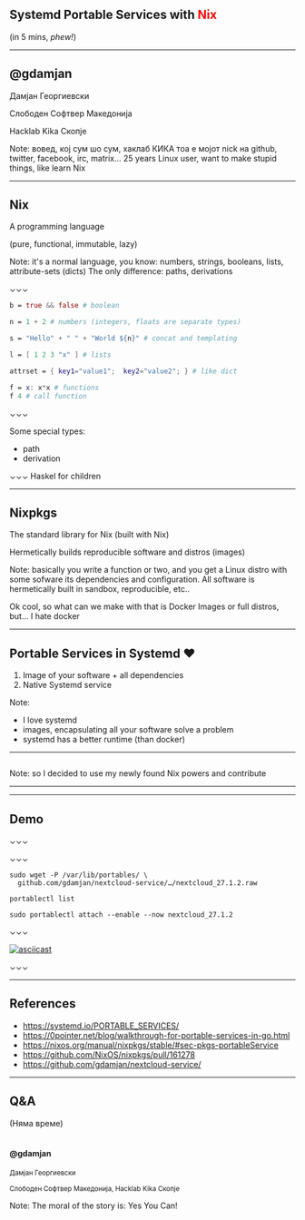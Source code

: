 ## Systemd Portable Services with <b style="color:red">Nix</b>
<span>(in 5 mins, <i>phew!</i>)</span> <!-- .element: class="fragment fade-up" data-fragment-index="1" -->

---
## @gdamjan

Дамјан Георгиевски

Слободен Софтвер Македонија

Hacklab Kika Скопје

Note:
вовед, кој сум шо сум, хаклаб КИКА
тоа е мојот nick на github, twitter, facebook, irc, matrix…
25 years Linux user, want to make stupid things, like learn Nix

---
## Nix

A programming language

(pure, functional, immutable, lazy)

Note:
it's a normal language, you know: numbers, strings, booleans, lists, attribute-sets (dicts)
The only difference: paths, derivations

⌄⌄⌄

```nix
b = true && false # boolean

n = 1 + 2 # numbers (integers, floats are separate types)

s = "Hello" + " " + "World ${n}" # concat and templating

l = [ 1 2 3 "x" ] # lists

attrset = { key1="value1";  key2="value2"; } # like dict

f = x: x*x # functions
f 4 # call function
```
⌄⌄⌄

Some special types:
- path
- derivation

⌄⌄⌄
Haskel for children

---
## Nixpkgs

The standard library for Nix (built with Nix)

Hermetically builds reproducible software and distros (images)

Note:
basically you write a function or two, and you get a Linux distro with some sofware its dependencies and configuration. All software is hermetically built in sandbox, reproducible, etc..

Ok cool, so what can we make with that is Docker Images or full distros, but… I hate docker

---
## Portable Services in Systemd ❤️

1) Image of your software + all dependencies
2) Native Systemd service

Note:
- I love systemd
- images, encapsulating all your software solve a problem
- systemd has a better runtime (than docker)

---
<img data-src="nixpkgs-pr.png">

Note:
so I decided to use my newly found Nix powers and contribute

---
<!-- .slide: data-background-iframe="https://nixos.org/manual/nixpkgs/stable/#sec-pkgs-portableService" data-preload -->

---
## Demo

⌄⌄⌄
<img data-src="demo-project-nextcloud-release.png">

⌄⌄⌄

```
sudo wget -P /var/lib/portables/ \
  github.com/gdamjan/nextcloud-service/…/nextcloud_27.1.2.raw

portablectl list

sudo portablectl attach --enable --now nextcloud_27.1.2
```

⌄⌄⌄

[![asciicast](https://asciinema.org/a/ZnyefcSbwbz1dbEo9scCD9XdG.png)](https://asciinema.org/a/ZnyefcSbwbz1dbEo9scCD9XdG?autoplay=1)

⌄⌄⌄
<img data-src="nextcloud-installed.png">

---
## References

* https://systemd.io/PORTABLE_SERVICES/
* https://0pointer.net/blog/walkthrough-for-portable-services-in-go.html
* https://nixos.org/manual/nixpkgs/stable/#sec-pkgs-portableService
* https://github.com/NixOS/nixpkgs/pull/161278
* https://github.com/gdamjan/nextcloud-service/

---
## Q&A

(Няма време)
<br/>
<br/>

#### @gdamjan

<small>
Дамјан Георгиевски

Слободен Софтвер Македонија, Hacklab Kika Скопје
</small>

Note:
The moral of the story is: Yes You Can!
